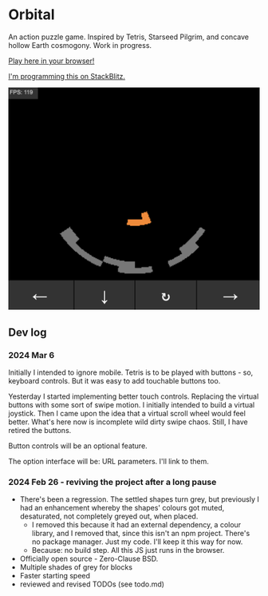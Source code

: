 # Orbital

An action puzzle game. Inspired by Tetris, Starseed Pilgrim, and concave hollow Earth cosmogony. Work in progress.

[Play here in your browser!](https://sackeyjason.github.io/orbital/)

[I'm programming this on StackBlitz.](https://stackblitz.com/edit/orbital)

![screenshot](https://raw.githubusercontent.com/sackeyjason/orbital/master/screenshot.png)

## Dev log

### 2024 Mar 6

Initially I intended to ignore mobile. Tetris is to be played with buttons - so, keyboard controls. But it was easy to add touchable buttons too.

Yesterday I started implementing better touch controls. Replacing the virtual buttons with some sort of swipe motion. I initially intended to build a virtual joystick. Then I came upon the idea that a virtual scroll wheel would feel better. What's here now is incomplete wild dirty swipe chaos. Still, I have retired the buttons.

Button controls will be an optional feature.

The option interface will be: URL parameters. I'll link to them.

### 2024 Feb 26 - reviving the project after a long pause

- There's been a regression. The settled shapes turn grey, but previously I had an enhancement whereby the shapes' colours got muted, desaturated, not completely greyed out, when placed.
  - I removed this because it had an external dependency, a colour library, and I removed that, since this isn't an npm project. There's no package manager. Just my code. I'll keep it this way for now.
  - Because: no build step. All this JS just runs in the browser.
- Officially open source - Zero-Clause BSD.
- Multiple shades of grey for blocks
- Faster starting speed
- reviewed and revised TODOs (see todo.md)
